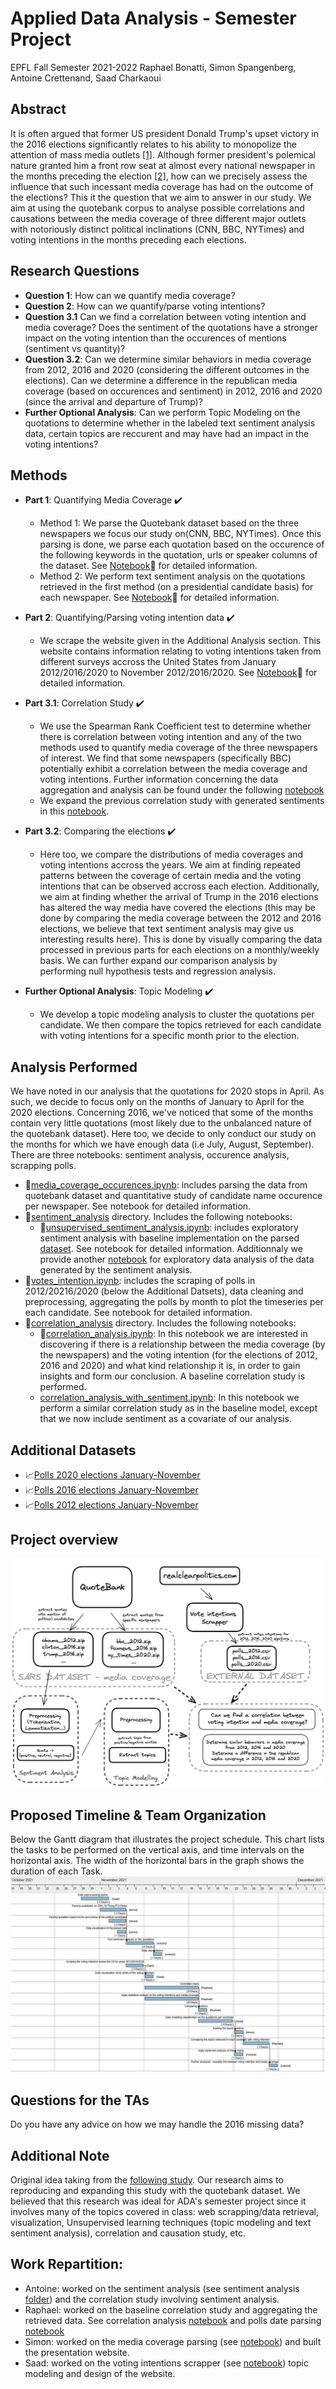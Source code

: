# Applied Data Analysis - Semester Project
EPFL Fall Semester 2021-2022
Raphael Bonatti, Simon Spangenberg, Antoine Crettenand, Saad Charkaoui

## Abstract

It is often argued that former US president Donald Trump's upset victory in the 2016 elections significantly relates to his ability to monopolize the attention of mass media outlets [[1]](https://www.politico.com/magazine/story/2016/11/2016-election-trump-media-takeover-coverage-214419/). Although former president's polemical nature granted him a front row seat at almost every national newspaper in the months preceding the election [[2]](https://www.bbc.co.uk/news/36429660.amp), how can we precisely assess the influence that such incessant media coverage has had on the outcome of the elections? This it the question that we aim to answer in our study. We aim at using the quotebank corpus to analyse possible correlations and causations between the media coverage of three different major outlets with notoriously distinct political inclinations (CNN, BBC, NYTimes) and voting intentions in the months preceding each elections.

## Research Questions
* **Question 1**: How can we quantify media coverage? 
* **Question 2**: How can we quantify/parse voting intentions? 
* **Question 3.1** Can we find a correlation between voting intention and media coverage? Does the sentiment of the quotations have a stronger impact on the voting intention than the occurences of mentions (sentiment vs quantity)? 
* **Question 3.2**: Can we determine similar behaviors in media coverage from 2012, 2016 and 2020 (considering the different outcomes in the elections). Can we determine a difference in the republican media coverage (based on occurences and sentiment) in 2012, 2016 and 2020 (since the arrival and departure of Trump)? 
* **Further Optional Analysis**: Can we perform Topic Modeling on the quotations to determine whether in the labeled text sentiment analysis data, certain topics are reccurent and may have had an impact in the voting intentions?

## Methods

* **Part 1**: Quantifying Media Coverage ✔️ 
  * Method 1: We parse the Quotebank dataset based on the three newspapers we focus our study on(CNN, BBC, NYTimes). Once this parsing is done, we parse each quotation based on the occurence of the following keywords in the quotation, urls or speaker columns of the dataset. See [Notebook](media_coverage_occurences.ipynb):green_book: for detailed information.
  * Method 2: We perform text sentiment analysis on the quotations retrieved in the first method (on a presidential candidate basis) for each newspaper. See [Notebook](sentiment_analysis/unsupervised_sentiment_analysis.ipynb):blue_book: for detailed information.
  
* **Part 2**: Quantifying/Parsing voting intention data ✔️
  *  We scrape the website given in the Additional Analysis section. This website contains information relating to voting intentions taken from different surveys accross the United States from January 2012/2016/2020 to November 2012/2016/2020. See [Notebook](votes_intention.ipynb):orange_book: for detailed information.
* **Part 3.1**: Correlation Study ✔️
  * We use the Spearman Rank Coefficient test to determine whether there is correlation between voting intention and any of the two methods used to quantify media coverage of the three newspapers of interest. We find that some newspapers (specifically BBC) potentially exhibit a correlation between the media coverage and voting intentions. Further information concerning the data aggregation and analysis can be found under the following [notebook](correlation_analysis/correlation_analysis.ipynb)
  * We expand the previous correlation study with generated sentiments in this [notebook](correlation_analysis/correlation_analysis_with_sentiment.ipynb).

* **Part 3.2**: Comparing the elections ✔️
  * Here too, we compare the distributions of media coverages and voting intentions accross the years. We aim at finding repeated patterns between the coverage of certain media and the voting intentions that can be observed accross each election. Additionally, we aim at finding whether the arrival of Trump in the 2016 elections has altered the way media have covered the elections (this may be done by comparing the media coverage between the 2012 and 2016 elections, we believe that text sentiment analysis may give us interesting results here). This is done by visually comparing the data processed in previous parts for each elections on a monthly/weekly basis. We can further expand our comparison analysis by performing null hypothesis tests and regression analysis.
* **Further Optional Analysis**: Topic Modeling ✔️
  * We develop a topic modeling analysis to cluster the quotations per candidate. We then compare the topics retrieved for each candidate with voting intentions for a specific month prior to the election. 

## Analysis Performed
We have noted in our analysis that the quotations for 2020 stops in April. As such, we decide to focus only on the months of January to April for the 2020 elections. Concerning 2016, we've noticed that some of the months contain very little quotations (most likely due to the unbalanced nature of the quotebank dataset). Here too, we decide to only conduct our study on the months for which we have enough data (i.e July, August, September). 
There are three notebooks: sentiment analysis, occurence analysis, scrapping polls. 
* :green_book:[media_coverage_occurences.ipynb](media_coverage_occurences.ipynb): includes parsing the data from quotebank dataset and quantitative study of candidate name occurence per newspaper. See notebook for detailed information.
* :open_file_folder:[sentiment_analysis](sentiment_analysis/) directory. Includes the following notebooks:
  * :blue_book:[unsupervised_sentiment_analysis.ipynb](sentiment_analysis/unsupervised_sentiment_analysis.ipynb): includes exploratory sentiment analysis with baseline implementation on the parsed [dataset](Data/). See notebook for detailed information. Additionnaly we provide another [notebook](sentiment_analysis/exploratory_data_analysis.ipynb) for exploratory data analysis of the data generated by the sentiment analysis.
* :orange_book:[votes_intention.ipynb](votes_intention.ipynb): includes the scraping of polls in 2012/20216/2020 (below the Additional Datsets), data cleaning and preprocessing, aggregating the polls by month to plot the timeseries per each candidate. See notebook for detailed information.
* :open_file_folder:[correlation_analysis](correlation_analysis/) directory. Includes the following notebooks:
  * :closed_book:[correlation_analysis.ipynb](correlation_analysis/correlation_analysis.ipynb): In this notebook we are interested in discovering if there is a relationship between the media coverage (by the newspapers) and the voting intention (for the elections of 2012, 2016 and 2020) and what kind relationship it is, in order to gain insights and form our conclusion. A baseline correlation study is performed. 
  *  [correlation_analysis_with_sentiment.ipynb](correlation_analysis/correlation_analysis_with_sentiment.ipynb): In this notebook we perform a similar correlation study as in the baseline model, except that we now include sentiment as a covariate of our analysis. 

## Additional Datasets
* :chart_with_upwards_trend:[Polls 2020 elections January-November](https://www.realclearpolitics.com/epolls/2020/president/us/general_election_trump_vs_biden-6247.html#polls)
* :chart_with_upwards_trend:[Polls 2016 elections January-November](https://www.realclearpolitics.com/epolls/2016/president/us/general_election_trump_vs_clinton-5491.html)
* :chart_with_upwards_trend:[Polls 2012 elections January-November](https://www.realclearpolitics.com/epolls/2012/president/us/general_election_romney_vs_obama-1171.html#!)

## Project overview
![Optional Text](Visualizations/project-diagram.png)

## Proposed Timeline & Team Organization
Below the Gantt diagram that illustrates the project schedule. This chart lists the tasks to be performed on the vertical axis, and time intervals on the horizontal axis. The width of the horizontal bars in the graph shows the duration of each Task.
![Optional Text](Visualizations/gant.JPG)

## Questions for the TAs
Do you have any advice on how we may handle the 2016 missing data? 


## Additional Note
Original idea taking from the [following study](https://www.researchgate.net/publication/335908711_What_matters_context_or_sentiment_Analysing_the_influence_of_news_in_US_elections_using_Natural_Language_Processing). Our research aims to reproducing and expanding this study with the quotebank dataset. We believed that this research was ideal for ADA's semester project since it involves many of the topics covered in class: web scrapping/data retrieval, visualization, Unsupervised learning techniques (topic modeling and text sentiment analysis), correlation and causation study, etc.

## Work Repartition:
- Antoine: worked on the sentiment analysis (see sentiment analysis [folder](sentiment_analysis/)) and the correlation study involving sentiment analysis. 
- Raphael: worked on the baseline correlation study and aggregating the retrieved data. See correlation analysis [notebook](correlation_analysis.ipynb) and polls date parsing [notebook](polls_date_parsing.ipynb)
- Simon: worked on the media coverage parsing (see [notebook](media_coverage_occurences.ipynb)) and built the presentation website. 
- Saad: worked on the voting intentions scrapper (see [notebook](votes_intention.ipynb)) topic modeling and design of the website.
